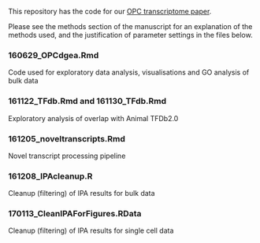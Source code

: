 This repository has the code for our [OPC transcriptome paper](https://www.biorxiv.org/content/early/2017/09/17/186445). 

Please see the methods section of the manuscript for an explanation of the methods used, and the justification of parameter settings in the files below.


### 160629_OPCdgea.Rmd

Code used for exploratory data analysis, visualisations and GO analysis of bulk data

### 161122_TFdb.Rmd and 161130_TFdb.Rmd

Exploratory analysis of overlap with Animal TFDb2.0

### 161205_noveltranscripts.Rmd

Novel transcript processing pipeline

### 161208_IPAcleanup.R

Cleanup (filtering) of IPA results for bulk data

### 170113_CleanIPAForFigures.RData

Cleanup (filtering) of IPA results for single cell data

